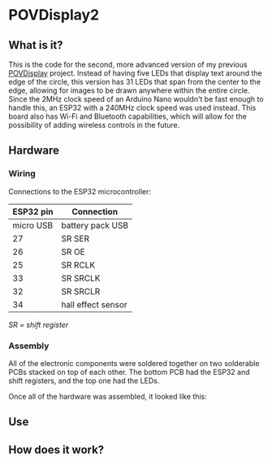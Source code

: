 # POVDisplay2

## What is it? 

This is the code for the second, more advanced version of my previous [POVDisplay](https://github.com/Yipten/POVDisplay) project. Instead of having five LEDs that display text around the edge of the circle, this version has 31 LEDs that span from the center to the edge, allowing for images to be drawn anywhere within the entire circle. Since the 2MHz clock speed of an Arduino Nano wouldn't be fast enough to handle this, an ESP32 with a 240MHz clock speed was used instead. This board also has Wi-Fi and Bluetooth capabilities, which will allow for the possibility of adding wireless controls in the future. 

<!-- TODO: add GIF image -->

## Hardware

### Wiring

<!-- TODO: explain how shift registers were daisy-chained together -->
Connections to the ESP32 microcontroller: 

| ESP32 pin | Connection         |
| --------- | ------------------ |
| micro USB | battery pack USB   |
| 27        | SR SER             |
| 26        | SR OE              |
| 25        | SR RCLK            |
| 33        | SR SRCLK           |
| 32        | SR SRCLR           |
| 34        | hall effect sensor |

*SR = shift register*

### Assembly

All of the electronic components were soldered together on two solderable PCBs stacked on top of each other. The bottom PCB had the ESP32 and shift registers, and the top one had the LEDs. 

Once all of the hardware was assembled, it looked like this: 

<!-- TODO: add static image -->

## Use

## How does it work? 


<!-- old README text: 
Code for my second persistence of vision display built from scratch. 

Features
* There are now 31 LEDs spanning from center to edge, creating a fully filled-in circular display area. 
* Since that's a lot of LEDs, four daisy-chained shift registers are used to drive each one individually. 
* I ran some basic custom-made benchmark tests to see what microcontroller would be best for driving the shift registers in order to update all of the LEDs 720 times per revolution (very speedy requirement!). I ended up going with the ESP32 Dev Module which has a top CPU frequency of 240MHz (an Arduino Nano is only 2MHz). It also has Wi-Fi and Bluetooth capabilities which will allow for some fancy expansions in the future. 

Functions called in "draw()" determine what will be displayed. The two rectangle functions work fine, but the one for drawing lines is currently unfinished. 
-->
